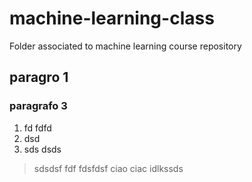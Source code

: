 # machine-learning-class
Folder associated to machine learning course repository

## paragro 1

### paragrafo 3

 
1. fd fdfd
2. dsd
3. sds dsds

> sdsdsf fdf fdsfdsf ciao ciac idlkssds

